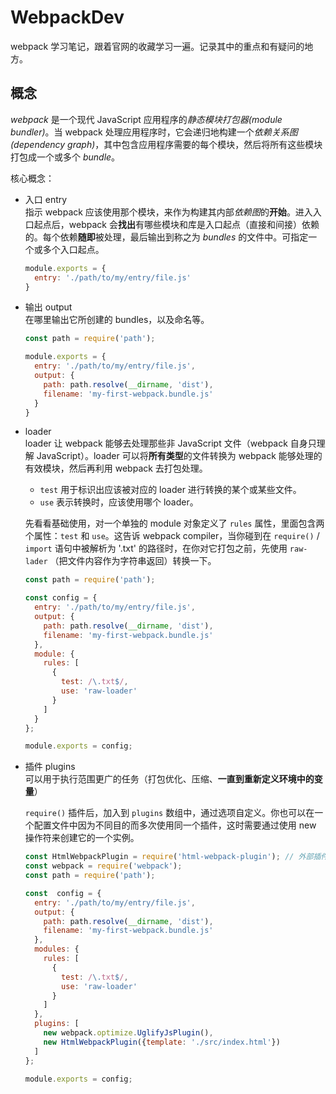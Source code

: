 # WebpackDev

webpack 学习笔记，跟着官网的收藏学习一遍。记录其中的重点和有疑问的地方。

## 概念
*webpack* 是一个现代 JavaScript 应用程序的*静态模块打包器(module bundler)*。当 webpack 处理应用程序时，它会递归地构建一个*依赖关系图(dependency graph)*，其中包含应用程序需要的每个模块，然后将所有这些模块打包成一个或多个 *bundle*。

核心概念：
- 入口 entry    
    指示 webpack 应该使用那个模块，来作为构建其内部*依赖图*的**开始**。进入入口起点后，webpack 会**找出**有哪些模块和库是入口起点（直接和间接）依赖的。每个依赖**随即**被处理，最后输出到称之为 *bundles* 的文件中。可指定一个或多个入口起点。

    ```javascript
    module.exports = {
      entry: './path/to/my/entry/file.js'
    }
    ```

- 输出 output    
    在哪里输出它所创建的 bundles，以及命名等。
    ```javascript
    const path = require('path');

    module.exports = {
      entry: './path/to/my/entry/file.js',
      output: {
        path: path.resolve(__dirname, 'dist'),
        filename: 'my-first-webpack.bundle.js'
      }
    }
    ```
- loader    
    loader 让 webpack 能够去处理那些非 JavaScript 文件（webpack 自身只理解 JavaScript）。loader 可以将**所有类型**的文件转换为 webpack 能够处理的有效模块，然后再利用 webpack 去打包处理。

    * `test` 用于标识出应该被对应的 loader 进行转换的某个或某些文件。
    * `use` 表示转换时，应该使用哪个 loader。

    先看看基础使用，对一个单独的 module 对象定义了 `rules` 属性，里面包含两个属性：`test` 和 `use`。这告诉 webpack compiler，当你碰到在 `require()` / `import` 语句中被解析为 '.txt' 的路径时，在你对它打包之前，先使用 `raw-lader` （把文件内容作为字符串返回）转换一下。

    ```javascript
    const path = require('path');

    const config = {
      entry: './path/to/my/entry/file.js',
      output: {
        path: path.resolve(__dirname, 'dist'),
        filename: 'my-first-webpack.bundle.js'
      },
      module: {
        rules: [
          {
            test: /\.txt$/,
            use: 'raw-loader'
          }
        ]
      }
    };

    module.exports = config;
    ```

- 插件 plugins    
    可以用于执行范围更广的任务（打包优化、压缩、**一直到重新定义环境中的变量**）

    `require()` 插件后，加入到 `plugins` 数组中，通过选项自定义。你也可以在一个配置文件中因为不同目的而多次使用同一个插件，这时需要通过使用 new 操作符来创建它的一个实例。

    ```javascript
    const HtmlWebpackPlugin = require('html-webpack-plugin'); // 外部插件
    const webpack = require('webpack');
    const path = require('path');

    const  config = {
      entry: './path/to/my/entry/file.js',
      output: {
        path: path.resolve(__dirname, 'dist'),
        filename: 'my-first-webpack.bundle.js'
      },
      modules: {
        rules: [
          {
            test: /\.txt$/,
            use: 'raw-loader'
          }
        ]
      },
      plugins: [
        new webpack.optimize.UglifyJsPlugin(),
        new HtmlWebpackPlugin({template: './src/index.html'})
      ]
    };

    module.exports = config;
    ```